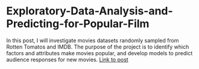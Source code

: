 # Exploratory-Data-Analysis-and-Predicting-for-Popular-Film
In this post, I will investigate movies datasets randomly sampled from Rotten Tomatos and IMDB. The purpose of the project is to identify which factors and attributes make movies popular, and develop models to predict audience responses for new movies.
[Link to post](https://janzhuj.github.io//EDA-Modeling-Movies-Popularity/) 
